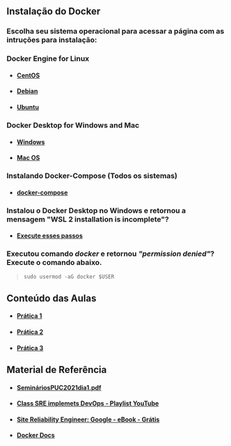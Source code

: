 ## Instalação do Docker   

### Escolha seu sistema operacional para acessar a página com as intruções para instalação:   

### Docker Engine for Linux

* #### <a href="https://docs.docker.com/engine/install/centos/" target="_blank">CentOS</a>
* #### <a href="https://docs.docker.com/engine/install/debian/" target="_blank">Debian</a> 
* #### <a href="https://docs.docker.com/engine/install/ubuntu/" target="_blank">Ubuntu</a> 

### Docker Desktop for Windows and Mac  

* #### <a href="https://docs.docker.com/docker-for-windows/install/" target="_blank">Windows</a>
* #### <a href="https://docs.docker.com/docker-for-mac/install/" target="_blank">Mac OS</a>

### Instalando Docker-Compose (Todos os sistemas)

* #### <a href="https://docs.docker.com/compose/install/" target="_blank">docker-compose</a>

### Instalou o Docker Desktop no Windows e retornou a mensagem "WSL 2 installation is incomplete"?

* #### <a href="https://hcode.com.br/blog/instalando-distribuicao-linux-dentro-do-windows-com-wsl-2" target="_blank">Execute esses passos</a>

### Executou comando *docker* e retornou *"permission denied"*? Execute o comando abaixo.

> `sudo usermod -aG docker $USER`


## Conteúdo das Aulas

* #### <a href="https://github.com/vrmartins05/seminarios2021/tree/main/pratica1" target="_blank">Prática 1</a> 
* #### <a href="https://github.com/vrmartins05/seminarios2021/tree/main/pratica2" target="_blank">Prática 2</a>  
* #### <a href="https://github.com/vrmartins05/seminarios2021/tree/main/pratica3" target="_blank">Prática 3</a> 


## Material de Referência

* #### [SemináriosPUC2021dia1.pdf](https://github.com/vrmartins05/seminarios2021/files/6459114/SeminariosPUC2021dia1.pdf)
* #### <a href="https://www.youtube.com/playlist?list=PLIivdWyY5sqJrKl7D2u-gmis8h9K66qoj" target="_blank">Class SRE implemets DevOps - Playlist YouTube</a>
* #### <a href="https://sre.google/sre-book/table-of-contents/" target="_blank">Site Reliability Engineer: Google - eBook - Grátis</a>
* #### <a href="https://docs.docker.com/" target="_blank">Docker Docs</a>
